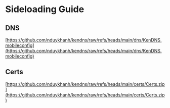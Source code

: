 # Sideloading Guide
## DNS
[https://github.com/nduykhanh/kendns/raw/refs/heads/main/dns/KenDNS.mobileconfig](https://github.com/nduykhanh/kendns/raw/refs/heads/main/dns/KenDNS.mobileconfig)
## Certs
[https://github.com/nduykhanh/kendns/raw/refs/heads/main/certs/Certs.zip](https://github.com/nduykhanh/kendns/raw/refs/heads/main/certs/Certs.zip)
